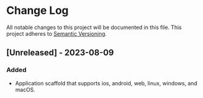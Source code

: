 # Change Log

All notable changes to this project will be documented in this file. This project adheres to [Semantic Versioning](https://semver.org/).

## [Unreleased] - 2023-08-09

### Added
- Application scaffold that supports ios, android, web, linux, windows, and macOS.
